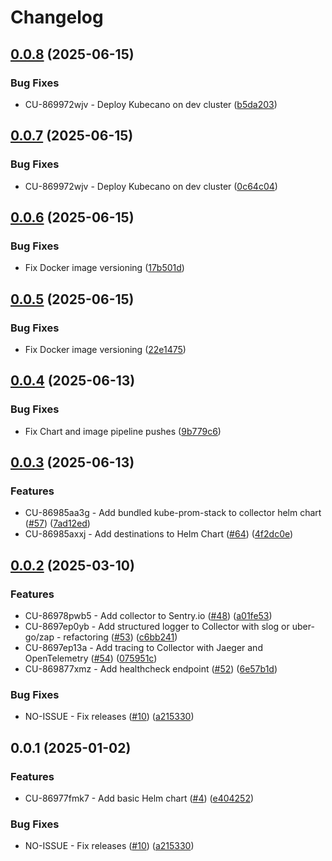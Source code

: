 # Changelog

## [0.0.8](https://github.com/kubecano/cano-collector/compare/cano-collector-helm-v0.0.7...cano-collector-helm-v0.0.8) (2025-06-15)


### Bug Fixes

* CU-869972wjv - Deploy Kubecano on dev cluster ([b5da203](https://github.com/kubecano/cano-collector/commit/b5da203fc49a66da04ce2731bebc53ee5f9c5411))

## [0.0.7](https://github.com/kubecano/cano-collector/compare/cano-collector-helm-v0.0.6...cano-collector-helm-v0.0.7) (2025-06-15)


### Bug Fixes

* CU-869972wjv - Deploy Kubecano on dev cluster ([0c64c04](https://github.com/kubecano/cano-collector/commit/0c64c0461a113c667cf2e5ed8be18f81d0c4a069))

## [0.0.6](https://github.com/kubecano/cano-collector/compare/cano-collector-helm-v0.0.5...cano-collector-helm-v0.0.6) (2025-06-15)


### Bug Fixes

* Fix Docker image versioning ([17b501d](https://github.com/kubecano/cano-collector/commit/17b501d4483f3dd06ab1867660c2054a48c7dd7b))

## [0.0.5](https://github.com/kubecano/cano-collector/compare/cano-collector-helm-v0.0.4...cano-collector-helm-v0.0.5) (2025-06-15)

### Bug Fixes

* Fix Docker image versioning ([22e1475](https://github.com/kubecano/cano-collector/commit/22e1475a5e1be139b810b14484f3981c2d7d38b0))

## [0.0.4](https://github.com/kubecano/cano-collector/compare/cano-collector-helm-v0.0.3...cano-collector-helm-v0.0.4) (2025-06-13)

### Bug Fixes

* Fix Chart and image pipeline pushes ([9b779c6](https://github.com/kubecano/cano-collector/commit/9b779c64d40ed80f0e2e362214db108b92205932))

## [0.0.3](https://github.com/kubecano/cano-collector/compare/cano-collector-helm-v0.0.2...cano-collector-helm-v0.0.3) (2025-06-13)

### Features

* CU-86985aa3g - Add bundled kube-prom-stack to collector helm chart ([#57](https://github.com/kubecano/cano-collector/issues/57)) ([7ad12ed](https://github.com/kubecano/cano-collector/commit/7ad12edf1fb4e90ad300dd79c48dff0493ba3f48))
* CU-86985axxj - Add destinations to Helm Chart ([#64](https://github.com/kubecano/cano-collector/issues/64)) ([4f2dc0e](https://github.com/kubecano/cano-collector/commit/4f2dc0e14542fc1ddea9520fcfe5e8b7218b08f8))

## [0.0.2](https://github.com/kubecano/cano-collector/compare/cano-collector-helm-v0.0.1...cano-collector-helm-v0.0.2) (2025-03-10)

### Features

* CU-86978pwb5 - Add collector to Sentry.io ([#48](https://github.com/kubecano/cano-collector/issues/48)) ([a01fe53](https://github.com/kubecano/cano-collector/commit/a01fe53cd1ec640ac226801ff746dad3a283a10e))
* CU-8697ep0yb - Add structured logger to Collector with slog or uber-go/zap -
  refactoring ([#53](https://github.com/kubecano/cano-collector/issues/53)) ([c6bb241](https://github.com/kubecano/cano-collector/commit/c6bb24193c89185c7db005b357b7cc8888ce1d97))
* CU-8697ep13a - Add tracing to Collector with Jaeger and OpenTelemetry ([#54](https://github.com/kubecano/cano-collector/issues/54)) ([075951c](https://github.com/kubecano/cano-collector/commit/075951ca1020d220cc1e9c7cd6296da649a19208))
* CU-869877xmz - Add healthcheck endpoint ([#52](https://github.com/kubecano/cano-collector/issues/52)) ([6e57b1d](https://github.com/kubecano/cano-collector/commit/6e57b1d0f724c1855e1a63cb02f3365ff7639ada))

### Bug Fixes

* NO-ISSUE - Fix releases ([#10](https://github.com/kubecano/cano-collector/issues/10)) ([a215330](https://github.com/kubecano/cano-collector/commit/a21533009f1da7004b7f094b1becec20fe727fe4))

## 0.0.1 (2025-01-02)

### Features

* CU-86977fmk7 - Add basic Helm chart ([#4](https://github.com/kubecano/cano-collector/issues/4)) ([e404252](https://github.com/kubecano/cano-collector/commit/e4042528bc330a89397494f29655dfc09ba195cc))

### Bug Fixes

* NO-ISSUE - Fix releases ([#10](https://github.com/kubecano/cano-collector/issues/10)) ([a215330](https://github.com/kubecano/cano-collector/commit/a21533009f1da7004b7f094b1becec20fe727fe4))
